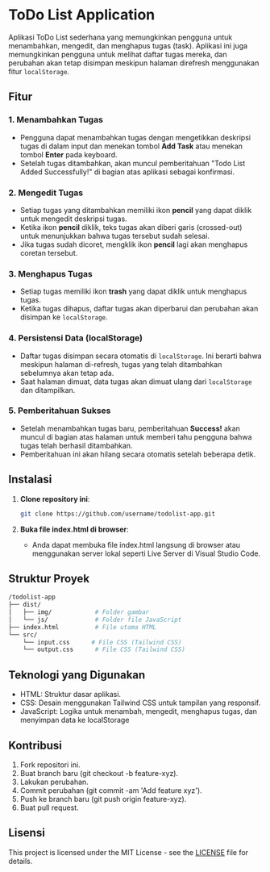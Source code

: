 # ToDo List Application

Aplikasi ToDo List sederhana yang memungkinkan pengguna untuk menambahkan, mengedit, dan menghapus tugas (task). Aplikasi ini juga memungkinkan pengguna untuk melihat daftar tugas mereka, dan perubahan akan tetap disimpan meskipun halaman direfresh menggunakan fitur `localStorage`.

## Fitur

### 1. **Menambahkan Tugas**
   - Pengguna dapat menambahkan tugas dengan mengetikkan deskripsi tugas di dalam input dan menekan tombol **Add Task** atau menekan tombol **Enter** pada keyboard.
   - Setelah tugas ditambahkan, akan muncul pemberitahuan "Todo List Added Successfully!" di bagian atas aplikasi sebagai konfirmasi.

### 2. **Mengedit Tugas**
   - Setiap tugas yang ditambahkan memiliki ikon **pencil** yang dapat diklik untuk mengedit deskripsi tugas.
   - Ketika ikon **pencil** diklik, teks tugas akan diberi garis (crossed-out) untuk menunjukkan bahwa tugas tersebut sudah selesai.
   - Jika tugas sudah dicoret, mengklik ikon **pencil** lagi akan menghapus coretan tersebut.

### 3. **Menghapus Tugas**
   - Setiap tugas memiliki ikon **trash** yang dapat diklik untuk menghapus tugas.
   - Ketika tugas dihapus, daftar tugas akan diperbarui dan perubahan akan disimpan ke `localStorage`.

### 4. **Persistensi Data (localStorage)**
   - Daftar tugas disimpan secara otomatis di `localStorage`. Ini berarti bahwa meskipun halaman di-refresh, tugas yang telah ditambahkan sebelumnya akan tetap ada.
   - Saat halaman dimuat, data tugas akan dimuat ulang dari `localStorage` dan ditampilkan.

### 5. **Pemberitahuan Sukses**
   - Setelah menambahkan tugas baru, pemberitahuan **Success!** akan muncul di bagian atas halaman untuk memberi tahu pengguna bahwa tugas telah berhasil ditambahkan.
   - Pemberitahuan ini akan hilang secara otomatis setelah beberapa detik.

## Instalasi

1. **Clone repository ini**:
   ```bash
   git clone https://github.com/username/todolist-app.git
   ```
   
2. **Buka file index.html di browser**:
   - Anda dapat membuka file index.html langsung di browser atau menggunakan server lokal seperti Live Server di Visual Studio Code.

## Struktur Proyek
```bash
/todolist-app
├── dist/
│   ├── img/            # Folder gambar
│   └── js/             # Folder file JavaScript
├── index.html          # File utama HTML
└── src/
    └── input.css      # File CSS (Tailwind CSS)
    └── output.css      # File CSS (Tailwind CSS)
```

## Teknologi yang Digunakan
- HTML: Struktur dasar aplikasi.
- CSS: Desain menggunakan Tailwind CSS untuk tampilan yang responsif.
- JavaScript: Logika untuk menambah, mengedit, menghapus tugas, dan menyimpan data ke localStorage

## Kontribusi
1. Fork repositori ini.
2. Buat branch baru (git checkout -b feature-xyz).
3. Lakukan perubahan.
4. Commit perubahan (git commit -am 'Add feature xyz').
5. Push ke branch baru (git push origin feature-xyz).
6. Buat pull request.

## Lisensi
This project is licensed under the MIT License - see the [LICENSE](LICENSE) file for details.